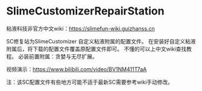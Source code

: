 # SlimeCustomizerRepairStation
粘液科技非官方中文wiki：https://slimefun-wiki.guizhanss.cn

SC修复站为SlimeCustomizer 自定义粘液附属的配置文件。
在安装好自定义粘液附属后，将下载的配置文件覆盖原配置文件即可。
不懂的可以上中文wiki查找教程。
必装前置附属：贪婪与无尽扩展。

视频演示：https://www.bilibili.com/video/BV1NM411T7aA

注：该SC配置文件有些地方可能不适于最新SC需要参考wiki手动修改。
